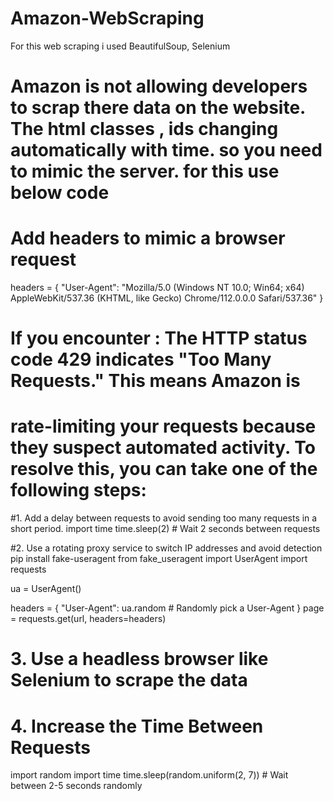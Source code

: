 # Amazon-WebScraping
For this web scraping i used BeautifulSoup, Selenium

# Amazon is not allowing developers to scrap there data on the website. The html classes , ids changing automatically with time. so you need to mimic the server. for this use below code
# Add headers to mimic a browser request
headers = {
    "User-Agent": "Mozilla/5.0 (Windows NT 10.0; Win64; x64) AppleWebKit/537.36 (KHTML, like Gecko) Chrome/112.0.0.0 Safari/537.36"
}

# If you encounter : The HTTP status code 429 indicates "Too Many Requests." This means Amazon is
# rate-limiting your requests because they suspect automated activity. To resolve this, you can take one of the following steps:

#1. Add a delay between requests to avoid sending too many requests in a short period.
import time
time.sleep(2)  # Wait 2 seconds between requests

#2. Use a rotating proxy service to switch IP addresses and avoid detection
pip install fake-useragent
from fake_useragent import UserAgent
import requests

ua = UserAgent()

headers = {
     "User-Agent": ua.random  # Randomly pick a User-Agent
}
page = requests.get(url, headers=headers)

# 3. Use a headless browser like Selenium to scrape the data

# 4. Increase the Time Between Requests
import random
import time
time.sleep(random.uniform(2, 7))  # Wait between 2-5 seconds randomly
